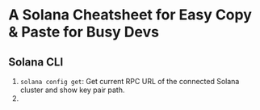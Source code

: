 # A Solana Cheatsheet for Easy Copy & Paste for Busy Devs

## Solana CLI
1. `solana config get`: Get current RPC URL of the connected Solana cluster and show key pair path. 
2. 

